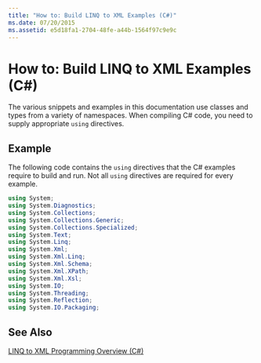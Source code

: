 ```yaml
---
title: "How to: Build LINQ to XML Examples (C#)"
ms.date: 07/20/2015
ms.assetid: e5d18fa1-2704-48fe-a44b-1564f97c9e9c
---
```

# How to: Build LINQ to XML Examples (C#)
The various snippets and examples in this documentation use classes and types from a variety of namespaces. When compiling C# code, you need to supply appropriate `using` directives.  
  
## Example  
 The following code contains the `using` directives that the C# examples require to build and run. Not all `using` directives are required for every example.  
  
```csharp  
using System;  
using System.Diagnostics;  
using System.Collections;  
using System.Collections.Generic;  
using System.Collections.Specialized;  
using System.Text;  
using System.Linq;  
using System.Xml;  
using System.Xml.Linq;  
using System.Xml.Schema;  
using System.Xml.XPath;  
using System.Xml.Xsl;  
using System.IO;  
using System.Threading;  
using System.Reflection;  
using System.IO.Packaging;  
```  
  
## See Also  
 [LINQ to XML Programming Overview (C#)](../../../../csharp/programming-guide/concepts/linq/linq-to-xml-programming-overview.md)
